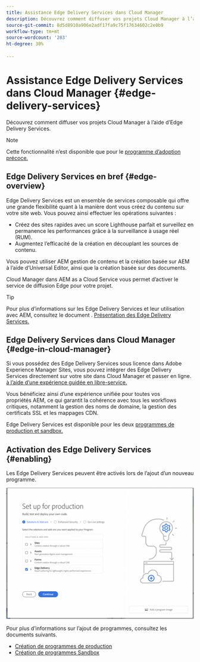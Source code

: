 ```yaml
---
title: Assistance Edge Delivery Services dans Cloud Manager
description: Découvrez comment diffuser vos projets Cloud Manager à l’aide d’Edge Delivery Services.
source-git-commit: 8d5d8910a906e2adf17fa9c75f17634602c2e0b9
workflow-type: tm+mt
source-wordcount: '283'
ht-degree: 30%

---
```



# Assistance Edge Delivery Services dans Cloud Manager {#edge-delivery-services}

Découvrez comment diffuser vos projets Cloud Manager à l’aide d’Edge Delivery Services.

>[!NOTE]
>
>Cette fonctionnalité n’est disponible que pour le [programme d’adoption précoce.](/help/implementing/cloud-manager/release-notes/current.md#early-adoption)

## Edge Delivery Services en bref {#edge-overview}

Edge Delivery Services est un ensemble de services composable qui offre une grande flexibilité quant à la manière dont vous créez du contenu sur votre site web. Vous pouvez ainsi effectuer les opérations suivantes :

* Créez des sites rapides avec un score Lighthouse parfait et surveillez en permanence les performances grâce à la surveillance à usage réel (RUM).
* Augmentez l’efficacité de la création en découplant les sources de contenu.

Vous pouvez utiliser AEM gestion de contenu et la création basée sur AEM à l’aide d’Universal Editor, ainsi que la création basée sur des documents.

Cloud Manager dans AEM as a Cloud Service vous permet d’activer le service de diffusion Edge pour votre projet.

>[!TIP]
>
>Pour plus d’informations sur les Edge Delivery Services et leur utilisation avec AEM, consultez le document . [Présentation des Edge Delivery Services.](/help/edge/overview.md)

## Edge Delivery Services dans Cloud Manager {#edge-in-cloud-manager}

Si vous possédez des Edge Delivery Services sous licence dans Adobe Experience Manager Sites, vous pouvez intégrer des Edge Delivery Services directement sur votre site dans Cloud Manager et passer en ligne. [à l’aide d’une expérience guidée en libre-service.](/help/implementing/cloud-manager/managing-code/private-repositories.md)

Vous bénéficiez ainsi d’une expérience unifiée pour toutes vos propriétés AEM, ce qui garantit la cohérence avec tous les workflows critiques, notamment la gestion des noms de domaine, la gestion des certificats SSL et les mappages CDN.

Edge Delivery Services est disponible pour les deux [programmes de production et sandbox.](/help/implementing/cloud-manager/getting-access-to-aem-in-cloud/program-types.md)

## Activation des Edge Delivery Services {#enabling}

Les Edge Delivery Services peuvent être activés lors de l’ajout d’un nouveau programme.

![Ajout d’un programme de production avec des Edge Delivery Services](assets/add-production-program-with-edge.png)

Pour plus d’informations sur l’ajout de programmes, consultez les documents suivants.

* [Création de programmes de production](/help/implementing/cloud-manager/getting-access-to-aem-in-cloud/creating-production-programs.md)
* [Création de programmes Sandbox](/help/implementing/cloud-manager/getting-access-to-aem-in-cloud/creating-sandbox-programs.md)
